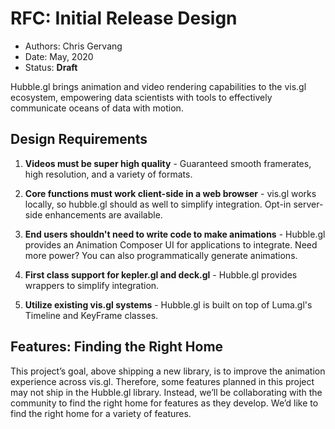 # RFC: Initial Release Design

* Authors: Chris Gervang
* Date: May, 2020
* Status: **Draft**

Hubble.gl brings animation and video rendering capabilities to the vis.gl ecosystem, empowering data scientists with tools to effectively communicate oceans of data with motion.

## Design Requirements

1. **Videos must be super high quality** - Guaranteed smooth framerates, high resolution, and a variety of formats.

2. **Core functions must work client-side in a web browser** - vis.gl works locally, so hubble.gl should as well to simplify integration. Opt-in server-side enhancements are available.

3. **End users shouldn't need to write code to make animations** - Hubble.gl provides an Animation Composer UI for applications to integrate. Need more power? You can also programmatically generate animations.

4. **First class support for kepler.gl and deck.gl** - Hubble.gl provides wrappers to simplify integration.

5. **Utilize existing vis.gl systems** - Hubble.gl is built on top of Luma.gl's Timeline and KeyFrame classes.

## Features: Finding the Right Home

This project’s goal, above shipping a new library, is to improve the animation experience across vis.gl. Therefore, some features planned in this project may not ship in the Hubble.gl library. Instead, we’ll be collaborating with the community to find the right home for features as they develop. We’d like to find the right home for a variety of features.

